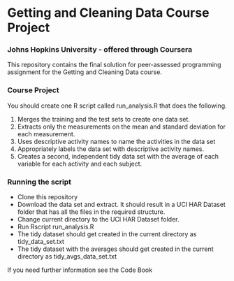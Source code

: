 # Getting and Cleaning Data Course Project
### Johns Hopkins University - offered through Coursera

This repository contains the final solution for peer-assessed programming assignment for the Getting and Cleaning Data course.

### Course Project

You should create one R script called run_analysis.R that does the following.

1. Merges the training and the test sets to create one data set.
2. Extracts only the measurements on the mean and standard deviation for each measurement.
3. Uses descriptive activity names to name the activities in the data set
4. Appropriately labels the data set with descriptive activity names.
5. Creates a second, independent tidy data set with the average of each variable for each activity and each subject.

### Running the script

* Clone this repository
* Download the data set and extract. It should result in a UCI HAR Dataset folder that has all the files in the required structure.
* Change current directory to the UCI HAR Dataset folder.
* Run Rscript run_analysis.R
* The tidy dataset should get created in the current directory as tidy_data_set.txt
* The tidy dataset with the averages should get created in the current directory as tidy_avgs_data_set.txt

If you need further information see the Code Book

